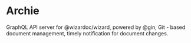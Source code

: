 # Archie
GraphQL API server for @wizardoc/wizard, powered by @gin, Git - based document management, timely notification for document changes.

